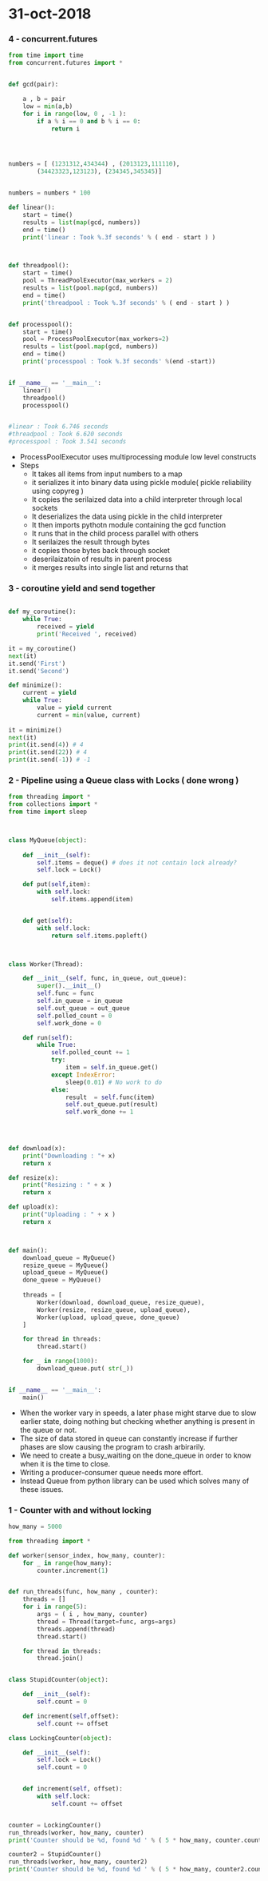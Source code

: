 # 31-oct-2018

### 4 - concurrent.futures

```python
from time import time
from concurrent.futures import *


def gcd(pair):

	a , b = pair
	low = min(a,b)
	for i in range(low, 0 , -1 ):
		if a % i == 0 and b % i == 0:
			return i




numbers = [ (1231312,434344) , (2013123,111110),
	    (34423323,123123), (234345,345345)]


numbers = numbers * 100

def linear():
	start = time()
	results = list(map(gcd, numbers))
	end = time()
	print('linear : Took %.3f seconds' % ( end - start ) )



def threadpool():
	start = time()
	pool = ThreadPoolExecutor(max_workers = 2)
	results = list(pool.map(gcd, numbers))
	end = time()
	print('threadpool : Took %.3f seconds' % ( end - start ) )


def processpool():
	start = time()
	pool = ProcessPoolExecutor(max_workers=2)
	results = list(pool.map(gcd, numbers))
	end = time()
	print('processpool : Took %.3f seconds' %(end -start))


if __name__ == '__main__':
	linear()
	threadpool()
	processpool()


#linear : Took 6.746 seconds
#threadpool : Took 6.620 seconds
#processpool : Took 3.541 seconds
```
- ProcessPoolExecutor uses multiprocessing module low level constructs
- Steps
  - It takes all items from input numbers to a map
  - it serializes it into binary data using pickle module( pickle reliability using copyreg )
  - It copies the serilaized data into a child interpreter through local sockets
  - It deserializes the data using pickle in the child interpreter
  - It then imports pythotn module containing the gcd function
  - It runs that in the child process parallel with others
  - It serilaizes the result through bytes
  - it copies those bytes back through socket
  - deserilaizatoin of results in parent process
  - it merges results into single list and returns that




### 3 - coroutine yield and send together 

```python

def my_coroutine():
	while True:
		received = yield
		print('Received ', received)

it = my_coroutine()
next(it)
it.send('First')
it.send('Second')

```
```python
def minimize():
    current = yield
    while True:
        value = yield current
        current = min(value, current)
        
it = minimize()
next(it)
print(it.send(4)) # 4
print(it.send(22)) # 4
print(it.send(-1)) # -1
```



### 2 - Pipeline using a Queue class with Locks ( done wrong )

```python
from threading import *
from collections import *
from time import sleep



class MyQueue(object):
	
	def __init__(self):
		self.items = deque() # does it not contain lock already?
		self.lock = Lock()

	def put(self,item):
		with self.lock:
			self.items.append(item)


	def get(self):
		with self.lock:
			return self.items.popleft()



class Worker(Thread):

	def __init__(self, func, in_queue, out_queue):
		super().__init__()
		self.func = func
		self.in_queue = in_queue
		self.out_queue = out_queue
		self.polled_count = 0
		self.work_done = 0

	def run(self):
		while True:
			self.polled_count += 1
			try:
				item = self.in_queue.get()
			except IndexError:
				sleep(0.01) # No work to do
			else:
				result  = self.func(item)
				self.out_queue.put(result)
				self.work_done += 1
				
				


def download(x):
	print("Downloading : "+ x)
	return x

def resize(x):
	print("Resizing : " + x )
	return x

def upload(x):
	print("Uploading : " + x )
	return x



def main():
	download_queue = MyQueue()
	resize_queue = MyQueue()
	upload_queue = MyQueue()
	done_queue = MyQueue()
	
	threads = [
		Worker(download, download_queue, resize_queue),
		Worker(resize, resize_queue, upload_queue),
		Worker(upload, upload_queue, done_queue)
	]

	for thread in threads:
		thread.start()

	for _ in range(1000):
		download_queue.put( str(_))


if __name__ == '__main__':
	main()
```
- When the worker vary in speeds, a later phase might starve due to slow earlier state, doing nothing but checking whether anything is present in the queue or not.
- The size of data stored in queue can constantly increase if further phases are slow causing the program to crash arbirarily.
- We need to create a busy_waiting on the done_queue in order to know when it is the time to close.
- Writing a producer-consumer queue needs more effort.
- Instead Queue from python library can be used which solves many of these issues.



### 1 - Counter with and without locking

```python
how_many = 5000

from threading import *

def worker(sensor_index, how_many, counter):
	for _ in range(how_many):
		counter.increment(1)


def run_threads(func, how_many , counter):
	threads = []
	for i in range(5):
		args = ( i , how_many, counter)
		thread = Thread(target=func, args=args)
		threads.append(thread)
		thread.start()

	for thread in threads:
		thread.join()


class StupidCounter(object):

	def __init__(self):
		self.count = 0

	def increment(self,offset):
		self.count += offset

class LockingCounter(object):

	def __init__(self):
		self.lock = Lock()
		self.count = 0


	def increment(self, offset):
		with self.lock:
			self.count += offset


counter = LockingCounter()
run_threads(worker, how_many, counter)
print('Counter should be %d, found %d ' % ( 5 * how_many, counter.count ))

counter2 = StupidCounter()
run_threads(worker, how_many, counter2)
print('Counter should be %d, found %d ' % ( 5 * how_many, counter2.count ))

```

